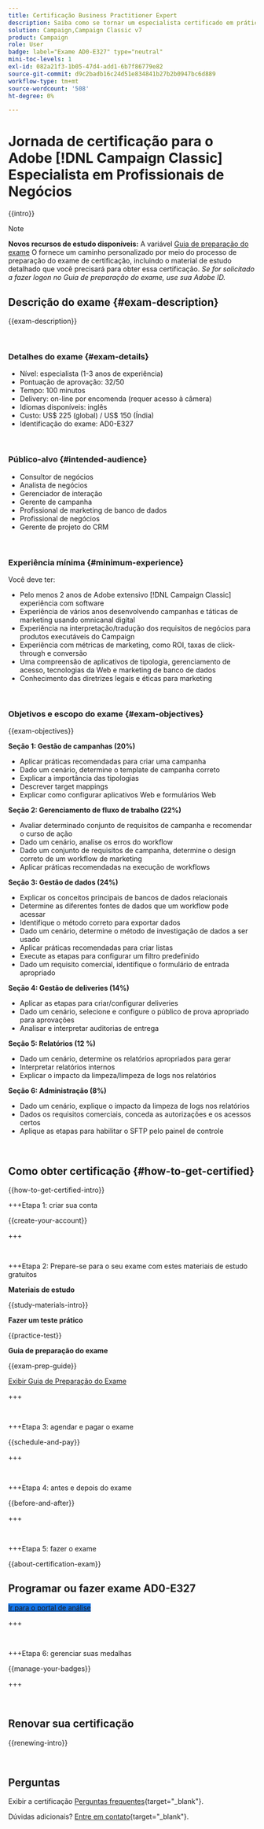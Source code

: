 ```yaml
---
title: Certificação Business Practitioner Expert
description: Saiba como se tornar um especialista certificado em prática de negócios Adobe com [!DNL Campaign Classic].
solution: Campaign,Campaign Classic v7
product: Campaign
role: User
badge: label="Exame AD0-E327" type="neutral"
mini-toc-levels: 1
exl-id: 082a21f3-1b05-47d4-add1-6b7f86779e82
source-git-commit: d9c2badb16c24d51e834841b27b2b0947bc6d889
workflow-type: tm+mt
source-wordcount: '508'
ht-degree: 0%

---
```


# Jornada de certificação para o Adobe [!DNL Campaign Classic] Especialista em Profissionais de Negócios

{{intro}}

>[!NOTE]
>
>**Novos recursos de estudo disponíveis:** A variável [Guia de preparação do exame](https://app.rockinfo.com/courses/playScorm/630) O fornece um caminho personalizado por meio do processo de preparação do exame de certificação, incluindo o material de estudo detalhado que você precisará para obter essa certificação. _Se for solicitado a fazer logon no Guia de preparação do exame, use sua Adobe ID._

## Descrição do exame {#exam-description}

{{exam-description}}

<br>

### Detalhes do exame {#exam-details}

* Nível: especialista (1-3 anos de experiência)
* Pontuação de aprovação: 32/50
* Tempo: 100 minutos
* Delivery: on-line por encomenda (requer acesso à câmera)
* Idiomas disponíveis: inglês
* Custo: US$ 225 (global) / US$ 150 (Índia)
* Identificação do exame: AD0-E327

<br>

### Público-alvo {#intended-audience}

* Consultor de negócios
* Analista de negócios
* Gerenciador de interação
* Gerente de campanha
* Profissional de marketing de banco de dados
* Profissional de negócios
* Gerente de projeto do CRM

<br>

### Experiência mínima {#minimum-experience}

Você deve ter:

* Pelo menos 2 anos de Adobe extensivo [!DNL Campaign Classic] experiência com software
* Experiência de vários anos desenvolvendo campanhas e táticas de marketing usando omnicanal digital
* Experiência na interpretação/tradução dos requisitos de negócios para produtos executáveis do Campaign
* Experiência com métricas de marketing, como ROI, taxas de click-through e conversão
* Uma compreensão de aplicativos de tipologia, gerenciamento de acesso, tecnologias da Web e marketing de banco de dados
* Conhecimento das diretrizes legais e éticas para marketing

<br>

### Objetivos e escopo do exame {#exam-objectives}

{{exam-objectives}}

**Seção 1: Gestão de campanhas (20%)**

* Aplicar práticas recomendadas para criar uma campanha
* Dado um cenário, determine o template de campanha correto
* Explicar a importância das tipologias
* Descrever target mappings
* Explicar como configurar aplicativos Web e formulários Web

**Seção 2: Gerenciamento de fluxo de trabalho (22%)**

* Avaliar determinado conjunto de requisitos de campanha e recomendar o curso de ação
* Dado um cenário, analise os erros do workflow
* Dado um conjunto de requisitos de campanha, determine o design correto de um workflow de marketing
* Aplicar práticas recomendadas na execução de workflows

**Seção 3: Gestão de dados (24%)**

* Explicar os conceitos principais de bancos de dados relacionais
* Determine as diferentes fontes de dados que um workflow pode acessar
* Identifique o método correto para exportar dados
* Dado um cenário, determine o método de investigação de dados a ser usado
* Aplicar práticas recomendadas para criar listas
* Execute as etapas para configurar um filtro predefinido
* Dado um requisito comercial, identifique o formulário de entrada apropriado

**Seção 4: Gestão de deliveries (14%)**

* Aplicar as etapas para criar/configurar deliveries
* Dado um cenário, selecione e configure o público de prova apropriado para aprovações
* Analisar e interpretar auditorias de entrega

**Seção 5: Relatórios (12 %)**

* Dado um cenário, determine os relatórios apropriados para gerar
* Interpretar relatórios internos
* Explicar o impacto da limpeza/limpeza de logs nos relatórios

**Seção 6: Administração (8%)**

* Dado um cenário, explique o impacto da limpeza de logs nos relatórios
* Dados os requisitos comerciais, conceda as autorizações e os acessos certos
* Aplique as etapas para habilitar o SFTP pelo painel de controle

<br>

## Como obter certificação {#how-to-get-certified}

{{how-to-get-certified-intro}}

+++Etapa 1: criar sua conta

{{create-your-account}}

+++

<br>

+++Etapa 2: Prepare-se para o seu exame com estes materiais de estudo gratuitos

**Materiais de estudo**

{{study-materials-intro}}

**Fazer um teste prático**

{{practice-test}}

**Guia de preparação do exame**

{{exam-prep-guide}}

[Exibir Guia de Preparação do Exame](https://app.rockinfo.com/courses/playScorm/630)

+++

<br>

+++Etapa 3: agendar e pagar o exame

{{schedule-and-pay}}

+++

<br>

+++Etapa 4: antes e depois do exame

{{before-and-after}}

+++

<br>

+++Etapa 5: fazer o exame

{{about-certification-exam}}

## Programar ou fazer exame AD0-E327

<a href="https://www.certmetrics.com/adobe/candidate/examity_sso.aspx?eid=AD0-E327" target="_blank" class="spectrum-Button spectrum-Button--fill spectrum-Button--accent spectrum-Button--sizeM is-margin-bottom-big-big at-element-click-tracking" style="background-color:#1473E6">

<span class="spectrum-Button-label has-no-wrap">
   Ir para o portal de análise
</span>
</a>

+++

<br>

+++Etapa 6: gerenciar suas medalhas

{{manage-your-badges}}

+++

<br>

## Renovar sua certificação

{{renewing-intro}}

<br>

## Perguntas

Exibir a certificação [Perguntas frequentes](https://experienceleague.adobe.com/docs/certification/certification/faq.html){target="_blank"}.

Dúvidas adicionais? [Entre em contato](mailto:certif@adobe.com){target="_blank"}.